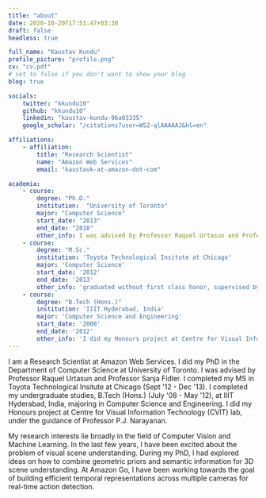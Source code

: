 ```yaml
---
title: "about"
date: 2020-10-20T17:51:47+03:30
draft: false
headless: true

full_name: "Kaustav Kundu"
profile_picture: "profile.png"
cv: "cv.pdf"
# set to false if you don't want to show your blog
blog: true

socials:
    twitter: "kkundu10"
    github: "kkundu10"
    linkedin: "kaustav-kundu-96a03335"
    google_scholar: "/citations?user=WS2-qlAAAAAJ&hl=en"

affiliations:
    - affiliation:
        title: "Research Scientist"
        name: "Amazon Web Services"
        email: "kaustavk-at-amazon-dot-com"

academia:
    - course:
        degree: "Ph.D."
        institution:  "University of Toronto"
        major: "Computer Science"
        start_date: "2013"
        end_date: "2018"
        other_info: I was advised by Professor Raquel Urtasun and Professor Sanja Fidler.
    - course:
        degree: "M.Sc."
        institution: 'Toyota Technological Insitute at Chicago'
        major: 'Computer Science'
        start_date: '2012'
        end_date: '2013'
        other_info: 'graduated without first class honor, supervised by Prof. Very Cool!'
    - course:
        degree: "B.Tech (Hons.)"
        institution: 'IIIT Hyderabad, India'
        major: 'Computer Science and Engineering'
        start_date: '2008'
        end_date: '2012'
        other_info: 'I did my Honours project at Centre for Visual Information Technology (CVIT) lab, under the guidance of Professor P.J. Narayanan.'
---
```


I am a Research Scientist at Amazon Web Services.
I did my PhD in the Department of Computer Science at University of Toronto. I was advised by Professor Raquel Urtasun and Professor Sanja Fidler.
I completed my MS in Toyota Technological Insitute at Chicago (Sept '12 - Dec '13).
I completed my undergraduate studies, B.Tech (Hons.) (July '08 - May '12), at IIIT Hyderabad, India, majoring in Computer Science and Engineering. I did my Honours project at Centre for Visual Information Technology (CVIT) lab, under the guidance of Professor P.J. Narayanan.

My research interests lie broadly in the field of Computer Vision and Machine Learning. In the last few years, I have been excited about the problem of visual scene understanding. During my PhD, I had explored ideas on how to combine geometric priors and semantic information for 3D scene understanding. At Amazon Go, I have been working towards the goal of building efficient temporal representations across multiple cameras for real-time action detection.


